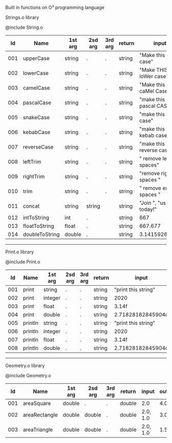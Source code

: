 Built in functions on O³ programming language

Strings.o library

@include String.o

Id  | Name                    | 1st arg | 2sd arg | 3rd arg | return | input                       | output                   |
----|-------------------------|---------|---------|---------|--------|-----------------------------|--------------------------|
001 | upperCase               | string  | .       | .       | string | "Make this upper case"      | "MAKE THIS UPPER CASE"   |      
002 | lowerCase               | string  | .       | .       | string | "Make THIS loWer case"      | "make this lower case"   |
003 | camelCase               | string  | .       | .       | string | "Make this caMel Case"      | "makeThisCamelCase"      |
004 | pascalCase              | string  | .       | .       | string | "make this pascal CASE"     | "MakeThisPascalCase"     |
005 | snakeCase               | string  | .       | .       | string | "make this snake case"      | "make_this_snake_case"   |
006 | kebabCase               | string  | .       | .       | string | "make this kebab case"      | "make-this-kebab-case"   |
007 | reverseCase             | string  | .       | .       | string | "make this reverse case"    | "esac esrever siht ekam" |         
008 | leftTrim                | string  | .       | .       | string | "    remove left spaces"    | "remove left spaces"     |
009 | rightTrim               | string  | .       | .       | string | "remove right spaces   "    | "remove right spaces"    |
010 | trim                    | string  | .       | .       | string | "   remove extra spaces   " | "remove extra spaces"    |
011 | concat                  | string  | string  |         | string | "Join ", "us today!"        | "Join us today!"         |
012 | intToString             | int     | .       |         | string | 667                         | "667"                    |
013 | floatToString           | float   | .       |         | string | 667.677                     | "667.667"                |
014 | doubleToString          | double  | .       |         | string | 3.14159265359               | "3.1415"                 |

--------------------------------------------------------------------------------------------------------------------------------------------------------------------

Print.o library

@include Print.o

Id  | Name                    | 1st arg | 2sd arg | 3rd arg | return | input                       | output                   |
----|-------------------------|---------|---------|---------|--------|-----------------------------|--------------------------|
001 | print                   | string  | .       | .       | string | "print this string"         | "print this string"      |  
002 | print                   | integer | .       | .       | string | 2020                        | 2020                     |
003 | print                   | float   | .       | .       | string | 3.14f                       | 3.14                     |
004 | print                   | double  | .       | .       | string | 2.71828182845904d           | 2.718281828459045        |
005 | println                 | string  | .       | .       | string | "print this string"         | "print this string"      |  
006 | println                 | integer | .       | .       | string | 2020                        | 2020                     |
007 | println                 | float   | .       | .       | string | 3.14f                       | 3.14                     |
008 | println                 | double  | .       | .       | string | 2.71828182845904d           | 2.718281828459045        |

--------------------------------------------------------------------------------------------------------------------------------------------------------------------

Geometry.o library

@include Geometry.o

Id  | Name                    | 1st arg | 2sd arg | 3rd arg | return | input                       | output                   |
----|-------------------------|---------|---------|---------|--------|-----------------------------|--------------------------|
001 | areaSquare              | double  | .       | .       | double | 2.0                         | 4.0                      |
002 | areaRectangle           | double  | double  | .       | double | 2.0, 1.0                    | 3.0                      |
003 | areaTriangle            | double  | double  | .       | double | 2.0, 1.0                    | 1.5                      |


